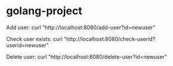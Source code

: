 # golang-project

Add user:
curl "http://localhost:8080/add-user?id=newuser"

Check user exists:
curl "http://localhost:8080/check-userid?userid=newuser"

Delete user:
curl "http://localhost:8080/delete-user?id=newuser"
